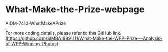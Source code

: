 # What-Make-the-Prize-webpage
AIDM-7410-WhatMakeAPrize

For more coding details, please refer to this GitHub link. (https://github.com/SIMBA19991111/What-Make-the-WPP-Prize---Analysis-of-WPP-Winning-Photos)

